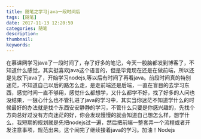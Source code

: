 ```yaml
---
title: 随笔之学习java一段时间后
tags: [随笔]
date: 2017-11-13 12:20:59
categories: 随笔
description:
thumbnail:
keywords:
---
```

在慕课网学习java了一段时间了，存了好多的笔记，今天一股脑都发到博客了，不知道什么感觉，其实挺喜欢java这个语言的，但是毕竟现在还是在做前端，所以还是先放下java了，开始学习nodejs,等以后有时间了再看java。前段时间真的特别迷茫，不知道自己以后的路怎么走，是走前端还是后端，一直在盲目的去学习东西，感觉时间一直不够用，感觉什么都想学，又什么都学不好，找了好多的人问也没结果，一狠心什么也不管扎进了java的学习中，其实当你迷茫不知道学什么的时候最好的办法就是找个东西安安静静的学习，不管什么只要是你感兴趣的，先找个方向总好过没有方向迷茫的好，你会发现慢慢的就会知道自己想怎么样，想学什么，我短期的规划就是先把nodejs过一遍，然后把前端一整套弄一个流程或者开发注意事项，规范出来。这个闹完了继续接着java的学习。加油！Nodejs